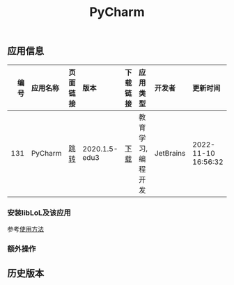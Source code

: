 ﻿---
id: 131
title: PyCharm
toc: true
weight: 131
---

## 应用信息 
|   编号 | 应用名称    | 页面链接                                       | 版本            | 下载链接                                                                             | 应用类型      | 开发者       | 更新时间                | 兼容性   |
|-----:|:--------|:-------------------------------------------|:--------------|:---------------------------------------------------------------------------------|:----------|:----------|:--------------------|:------|
|  131 | PyCharm | [跳转](http://app.loongapps.cn/#/detail/131) | 2020.1.5-edu3 | [下载](http://113.24.212.22:8090/upload/file/pycharm-community_2020.2.5-1_all.deb) | 教育学习,编程开发 | JetBrains | 2022-11-10 16:56:32 |       |
### 安装libLoL及该应用 
参考[使用方法](/docs/usage) 
### 额外操作 


## 历史版本 
 
